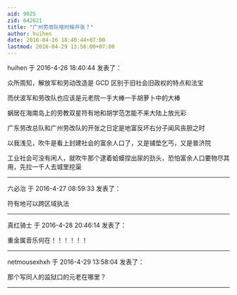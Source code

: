 ```yaml
---
aid: 9025
zid: 642621
title: "广州劳改队啥时候开张？"
author: huihen
date: 2016-04-26 18:40:44+07:00
lastmod: 2016-04-29 13:58:00+07:00
---
```


huihen 于 2016-4-26 18:40:44 发表了：

众所周知，解放军和劳动改造是 GCD 区别于旧社会旧政权的特点和法宝

而伏波军和劳改队也应该是元老院一手大棒一手胡萝卜中的大棒

蜗居在海南岛上的劳教双星符有地和胡学范怎能不来大陆上放光彩

广东劳改总队和广州劳改队的开张之日定是地富反坏右分子闻风丧胆之时

以我浅见，吹牛是看上封建社会的富余人口了，又是铺垫乞丐，又是普济院

工业社会可没有闲人，就吹牛那个逮着蛤蟆捏出尿的劲头，恐怕富余人口要物尽其用，先拉一千人去城里挖渠

---

六必治 于 2016-4-27 08:59:33 发表了：

符有地可以跨区域执法

---

真红骑士 于 2016-4-28 20:46:14 发表了：

重金属音乐何在！！！！！！

---

netmousexhxh 于 2016-4-29 13:58:04 发表了：

那个写同人的监狱口的元老在哪里？

---
